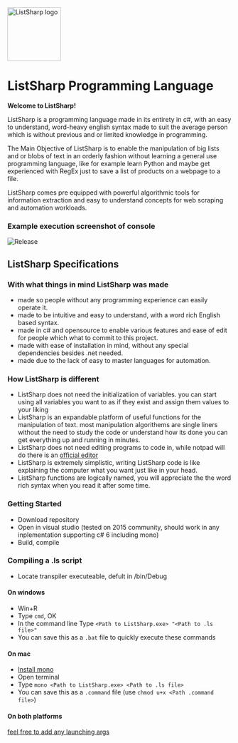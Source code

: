 <img src="http://yoram.de/listsharp.svg" alt="ListSharp logo" height="120" >

# ListSharp Programming Language

**Welcome to ListSharp!**

ListSharp is a programming language made in its entirety in c#, with an easy to understand, word-heavy english syntax made to suit the average person which is without previous and or limited knowledge in programming.

The Main Objective of ListSharp is to enable the manipulation of big lists and or blobs of text in an orderly fashion without learning a general use programming language, like for example learn Python and maybe get experienced with RegEx just to save a list of products on a webpage to a file.

ListSharp comes pre equipped with powerful algorithmic tools for information extraction and easy to understand concepts for web scraping and automation workloads. 

### Example execution screenshot of console

![Release](http://image.prntscr.com/image/455508167b164d5aa0ab0b6830f0a168.png)


## ListSharp Specifications

### With what things in mind ListSharp was made

* made so people without any programming experience can easily operate it.
* made to be intuitive and easy to understand, with a word rich English based syntax.
* made in c# and opensource to enable various features and ease of edit for people which what to commit to this project.
* made with ease of installation in mind, without any special dependencies besides .net needed.
* made due to the lack of easy to master languages for automation.

### How ListSharp is different

* ListSharp does not need the initializatiion of variables. you can start using all variables you want to as if they exist and assign them values to your liking
* ListSharp is an expandable platform of useful functions for the manipulation of text. most manipulation algorithems are single liners without the need to study the code or understand how its done you can get everything up and running in minutes.
* ListSharp does not need editing programs to code in, while notpad will do there is an [official editor](https://github.com/timopomer/ListSharpIDE)
* ListSharp is extremely simplistic, writing ListSharp code is like explaining the computer what you want just like in your head.
* ListSharp functions are logically named, you will appreciate the the word rich syntax when you read it after some time.

### Getting Started

* Download repository
* Open in visual studio (tested on 2015 community, should work in any inplementation supporting c# 6 including mono)
* Build, compile

### Compiling a .ls script

* Locate transpiler executeable, defult in /bin/Debug

#### On windows

* Win+R
* Type `cmd`, OK
* In the command line Type `<Path to ListSharp.exe> "<Path to .ls file>"`
* You can save this as a `.bat` file to quickly execute these commands

#### On mac

* [Install mono](http://www.mono-project.com/docs/getting-started/install/mac/)
* Open terminal
* Type `mono <Path to ListSharp.exe> <Path to .ls file>`
* You can save this as a `.command` file (use `chmod u+x <Path .command file>`)

#### On both platforms
[feel free to add any launching args](https://github.com/timopomer/ListSharp/wiki/Launching-arguments)
